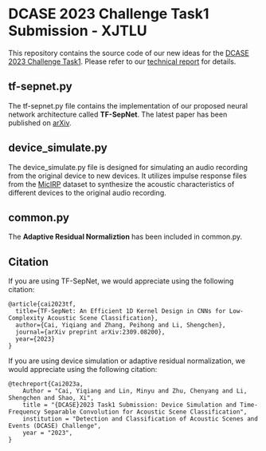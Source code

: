 # DCASE 2023 Challenge Task1 Submission - XJTLU
This repository contains the source code of our new ideas for the [DCASE 2023 Challenge Task1](https://dcase.community/challenge2023/task-low-complexity-acoustic-scene-classification). Please refer to our [technical report](https://dcase.community/documents/challenge2023/technical_reports/DCASE2023_Cai_74_t1.pdf) for details.
## tf-sepnet.py
The tf-sepnet.py file contains the implementation of our proposed neural network architecture called **TF-SepNet**. The latest paper has been published on [arXiv](https://arxiv.org/abs/2309.08200).
## device_simulate.py
The device_simulate.py file is designed for simulating an audio recording from the original device to new devices. It utilizes impulse response files from the [MicIRP](http://micirp.blogspot.com/?m=1) dataset to synthesize the acoustic characteristics of different devices to the original audio recording.
## common.py
The **Adaptive Residual Normaliztion** has been included in common.py.
## Citation
If you are using TF-SepNet, we would appreciate using the following citation:
```
@article{cai2023tf,
  title={TF-SepNet: An Efficient 1D Kernel Design in CNNs for Low-Complexity Acoustic Scene Classification},
  author={Cai, Yiqiang and Zhang, Peihong and Li, Shengchen},
  journal={arXiv preprint arXiv:2309.08200},
  year={2023}
}
```
If you are using device simulation or adaptive residual normalization, we would appreciate using the following citation:
```
@techreport{Cai2023a,
    Author = "Cai, Yiqiang and Lin, Minyu and Zhu, Chenyang and Li, Shengchen and Shao, Xi",
    title = "{DCASE}2023 Task1 Submission: Device Simulation and Time-Frequency Separable Convolution for Acoustic Scene Classification",
    institution = "Detection and Classification of Acoustic Scenes and Events (DCASE) Challenge",
    year = "2023",
}
```
